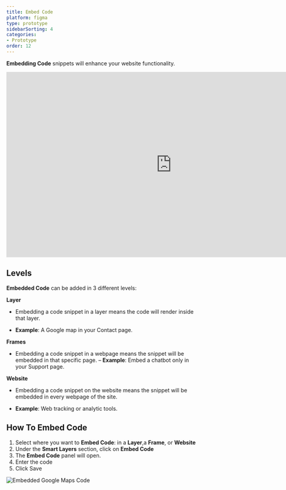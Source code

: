 ```yaml
---
title: Embed Code
platform: figma
type: prototype
sidebarSorting: 4
categories: 
- Prototype
order: 12
---
```

**Embedding Code** snippets will enhance your website functionality.

<iframe width="864" height="486" src="https://www.youtube.com/embed/ILBurrF-tCA" frameborder="0" allow="accelerometer; autoplay; encrypted-media; gyroscope; picture-in-picture" allowfullscreen></iframe>

## Levels

**Embedded Code** can be added in 3 different levels:

**Layer**

* Embedding a code snippet in a layer means the code will render inside that layer. 
- **Example**: A Google map in your Contact page.
   

**Frames**

* Embedding a code snippet in a webpage means the snippet will be embedded in that specific page.
– **Example**: Embed a chatbot only in your Support page.
   
**Website**
  
* Embedding a code snippet on the website means the snippet will be embedded in every webpage of the site. 
- **Example**:  Web tracking or analytic tools.


## How To Embed Code

1. Select where you want to **Embed Code**: in a **Layer**,a **Frame**, or **Website**
2. Under  the **Smart Layers** section, click on **Embed Code**
3. The **Embed Code** panel will open. 
4. Enter the code
5. Click Save

![Embedded Google Maps Code](https://p46.f4.n0.cdn.getcloudapp.com/items/P8ueb7Zb/Figma-Prototype-%20Embed%20Code%20panel%402x.png?v=b722a431136300599419a93be3d42260 "Embed Google Maps" )
